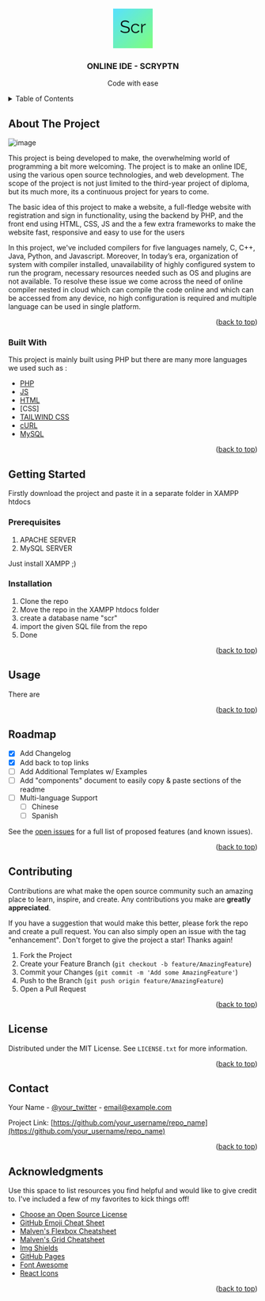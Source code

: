 <div id="top"></div>
<!-- PROJECT LOGO -->
<br />
<div align="center">
  <a href="https://github.com/othneildrew/Best-README-Template">
    <img src="images/android-icon-96x96.png" alt="Logo" width="80" height="80">
  </a>

  <h3 align="center">ONLINE IDE - SCRYPTN</h3>

  <p align="center">
Code with ease  </p>
</div>



<!-- TABLE OF CONTENTS -->
<details>
  <summary>Table of Contents</summary>
  <ol>
    <li>
      <a href="#about-the-project">About The Project</a>
      <ul>
        <li><a href="#built-with">Built With</a></li>
      </ul>
    </li>
    <li>
      <a href="#getting-started">Getting Started</a>
      <ul>
        <li><a href="#prerequisites">Prerequisites</a></li>
        <li><a href="#installation">Installation</a></li>
      </ul>
    </li>
    <li><a href="#usage">Usage</a></li>
    <li><a href="#roadmap">Roadmap</a></li>
    <li><a href="#contributing">Contributing</a></li>
    <li><a href="#license">License</a></li>
    <li><a href="#contact">Contact</a></li>
    <li><a href="#acknowledgments">Acknowledgments</a></li>
  </ol>
</details>



<!-- ABOUT THE PROJECT -->
## About The Project

![image](https://user-images.githubusercontent.com/56199413/169698277-affc7081-16e9-4277-8b3f-6e2f6370b1f5.png)

This project is being developed to make, the overwhelming world of programming
a bit more welcoming. The project is to make an online IDE, using the various open source technologies, and web development. The scope of the project is not just limited to the third-year project of diploma, but its much more, its a continuous project for years to come.

The basic idea of this project to make a website, a full-fledge website with registration and sign in functionality, using the backend by PHP, and the front end using HTML, CSS, JS  and the a few extra frameworks to make the website fast, responsive and easy to use for the users

In this project, we've included compilers for five languages namely, C, C++, Java, Python, and Javascript. Moreover, In today’s era, organization of system with compiler installed, unavailability of highly configured system to run the program, necessary resources needed such as OS and plugins are not available. To resolve these issue we come across the need of online compiler nested in cloud which can compile the code online and which can be accessed from any device, no high configuration is required and multiple language can be used in single platform.


<p align="right">(<a href="#top">back to top</a>)</p>



### Built With

This project is mainly built using PHP but there are many more languages we used such as : 

* [PHP](https://www.php.net/)
* [JS](https://www.javascript.com/)
* [HTML](https://html.com/)
* [CSS]
* [TAILWIND CSS](https://tailwindcss.com/)
* [cURL](https://curl.se/)
* [MySQL](https://www.mysql.com/)

<p align="right">(<a href="#top">back to top</a>)</p>



<!-- GETTING STARTED -->
## Getting Started

Firstly download the project and paste it in a separate folder in XAMPP htdocs

### Prerequisites

1. APACHE SERVER
2. MySQL SERVER 

Just install XAMPP ;)

### Installation

1. Clone the repo
2. Move the repo in the XAMPP htdocs folder
3. create a database name "scr"
4. import the given SQL file from the repo 
5. Done

<p align="right">(<a href="#top">back to top</a>)</p>



<!-- USAGE EXAMPLES -->
## Usage

There are 

<p align="right">(<a href="#top">back to top</a>)</p>



<!-- ROADMAP -->
## Roadmap

- [x] Add Changelog
- [x] Add back to top links
- [ ] Add Additional Templates w/ Examples
- [ ] Add "components" document to easily copy & paste sections of the readme
- [ ] Multi-language Support
    - [ ] Chinese
    - [ ] Spanish

See the [open issues](https://github.com/othneildrew/Best-README-Template/issues) for a full list of proposed features (and known issues).

<p align="right">(<a href="#top">back to top</a>)</p>



<!-- CONTRIBUTING -->
## Contributing

Contributions are what make the open source community such an amazing place to learn, inspire, and create. Any contributions you make are **greatly appreciated**.

If you have a suggestion that would make this better, please fork the repo and create a pull request. You can also simply open an issue with the tag "enhancement".
Don't forget to give the project a star! Thanks again!

1. Fork the Project
2. Create your Feature Branch (`git checkout -b feature/AmazingFeature`)
3. Commit your Changes (`git commit -m 'Add some AmazingFeature'`)
4. Push to the Branch (`git push origin feature/AmazingFeature`)
5. Open a Pull Request

<p align="right">(<a href="#top">back to top</a>)</p>



<!-- LICENSE -->
## License

Distributed under the MIT License. See `LICENSE.txt` for more information.

<p align="right">(<a href="#top">back to top</a>)</p>



<!-- CONTACT -->
## Contact

Your Name - [@your_twitter](https://twitter.com/your_username) - email@example.com

Project Link: [https://github.com/your_username/repo_name](https://github.com/your_username/repo_name)

<p align="right">(<a href="#top">back to top</a>)</p>



<!-- ACKNOWLEDGMENTS -->
## Acknowledgments

Use this space to list resources you find helpful and would like to give credit to. I've included a few of my favorites to kick things off!

* [Choose an Open Source License](https://choosealicense.com)
* [GitHub Emoji Cheat Sheet](https://www.webpagefx.com/tools/emoji-cheat-sheet)
* [Malven's Flexbox Cheatsheet](https://flexbox.malven.co/)
* [Malven's Grid Cheatsheet](https://grid.malven.co/)
* [Img Shields](https://shields.io)
* [GitHub Pages](https://pages.github.com)
* [Font Awesome](https://fontawesome.com)
* [React Icons](https://react-icons.github.io/react-icons/search)

<p align="right">(<a href="#top">back to top</a>)</p>



<!-- MARKDOWN LINKS & IMAGES -->
<!-- https://www.markdownguide.org/basic-syntax/#reference-style-links -->
[contributors-shield]: https://img.shields.io/github/contributors/othneildrew/Best-README-Template.svg?style=for-the-badge
[contributors-url]: https://github.com/othneildrew/Best-README-Template/graphs/contributors
[forks-shield]: https://img.shields.io/github/forks/othneildrew/Best-README-Template.svg?style=for-the-badge
[forks-url]: https://github.com/othneildrew/Best-README-Template/network/members
[stars-shield]: https://img.shields.io/github/stars/othneildrew/Best-README-Template.svg?style=for-the-badge
[stars-url]: https://github.com/othneildrew/Best-README-Template/stargazers
[issues-shield]: https://img.shields.io/github/issues/othneildrew/Best-README-Template.svg?style=for-the-badge
[issues-url]: https://github.com/othneildrew/Best-README-Template/issues
[license-shield]: https://img.shields.io/github/license/othneildrew/Best-README-Template.svg?style=for-the-badge
[license-url]: https://github.com/othneildrew/Best-README-Template/blob/master/LICENSE.txt
[linkedin-shield]: https://img.shields.io/badge/-LinkedIn-black.svg?style=for-the-badge&logo=linkedin&colorB=555
[linkedin-url]: https://linkedin.com/in/othneildrew
[product-screenshot]: images/screenshot.png
